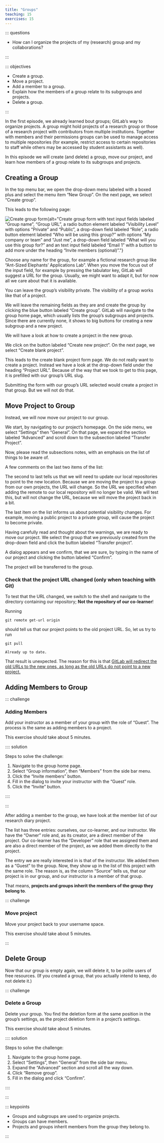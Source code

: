 ```yaml
---
title: "Groups"
teaching: 15
exercises: 15
---
```


::: questions

- How can I organize the projects of my (research) group and my collaborations?

:::

::: objectives

- Create a group.
- Move a project.
- Add a member to a group.
- Explain how the members of a group relate to its subgroups and projects.
- Delete a group.

:::

In the first episode, we already learned bout groups; GitLab’s way to organize projects.
A group might hold projects of a research group or those of a research project with contributors from multiple institutions.
Together with members and their permissions groups can be used to manage access to multiple repositories (for example, restrict access to certain repositories to staff while others may be accessed by student assistants as well).

In this episode we will create (and delete) a group, move our project, and learn
how members of a group relate to its subgroups and projects.

## Creating a Group

In the top menu bar, we open the drop-down menu labeled with a boxed plus and select the menu item “New Group”.
On the next page, we select “Create group”.

This leads to the following page:

![Create group form](fig/create-group.png){alt="Create group form with text
input fields labeled “Group name”, “Group URL”, a radio button element labeled
“Visibility Level” with options “Private” and “Public”, a drop-down field
labeled “Role”, a radio button element labeled “Who will be using this group?”
with options “My company or team” and “Just me”, a drop-down field labeled “What
will you use this group for?” and an text input field labeled “Email 1” with a
button to add more under the heading “Invite members (optional)”."}

Choose any name for the group, for example a fictional research group like
“Ant-Sized Elephants’ Applications Lab”. When you move the focus out of the
input field, for example by pressing the tabulator key, GitLab will suggest a
URL for the group. Usually, we might want to adapt it, but for now all we care
about that it is available.

You can leave the group’s visibility private. The visibility of a group works
like that of a project.

We will leave the remaining fields as they are and create the group by clicking the blue button labeled “Create group”.
GitLab will navigate to the group home page, which usually lists the group’s subgroups and projects.
Since there are currently none, it shows to big buttons for creating a new subgroup and a new project.

We will have a look at how to create a project in the new group.

We click on the button labeled “Create new project”.
On the next page, we select “Create blank project”.

This leads to the create blank project form page.
We do not really want to create a project.
Instead we have a look at the drop-down field under the heading “Project URL”.
Because of the way that we took to get to this page, it is prefilled with our group’s URL slug.

Submitting the form with our group’s URL selected would create a project in that group.
But we will not do that.

## Move Project to Group

Instead, we will now move our project to our group.

We start, by navigating to our project’s homepage.
On the side menu, we select “Settings” then “General”.
On that page, we expand the section labeled “Advanced” and scroll down to the subsection labeled “Transfer Project”.

Now, please read the subsections notes, with an emphasis on the list of things
to be aware of.

A few comments on the last two items of the list:

The second to last tells us that we will need to update our local repositories to point to the new location.
Because we are moving the project to a group from our own projects, the URL will change.
So the URL we specified when adding the remote to our local repository will no longer be valid.
We will test this, but will not change the URL, because we will move the project back in a bit.

The last item on the list informs us about potential visibility changes. For
example, moving a public project to a private group, will cause the project to
become private.

Having carefully read and thought about the warnings, we are ready to move our
project. We select the group that we previously created from the drop-down field
and click the button labeled “Transfer project”.

A dialog appears and we confirm, that we are sure, by typing in the name of our
project and clicking the button labeled “Confirm”.

The project will be transferred to the group.

### Check that the project URL changed (only when teaching with Git)

To test that the URL changed, we switch to the shell and navigate to the
directory containing our repository; **Not the repository of our co-learner**!

Running

```
git remote get-url origin
```


should tell us that our project points to the old project URL. So, let us try to
run

```
git pull
```

```
Already up to date.
```


That result is unexpected. The reason for this is that [GitLab will redirect the
old URLs to the new ones, as long as the old URLs do not point to a new
project.][GitLab-Redirect]

[GitLab-Redirect]: https://docs.gitlab.com/ee/user/project/repository/#what-happens-when-a-repository-path-changes

## Adding Members to Group

::: challenge

### Adding Members

Add your instructor as a member of your group with the role of “Guest”.
The process is the same as adding members to a project.

This exercise should take about 5 minutes.

:::: solution

Steps to solve the challenge:

1. Navigate to the group home page.
2. Select “Group information”, then “Members” from the side bar menu.
3. Click the “Invite members” button.
4. Fill in the dialog to invite your instructor with the “Guest” role.
5. Click the “Invite” button.

::::

:::

After adding a member to the group, we have look at the member list of our
research diary project.

The list has three entries: ourselves, our co-learner, and our instructor. We
have the “Owner” role and, as its creator, are a direct member of the project.
Our co-learner has the “Developer” role that we assigned them and are also a
direct member of the project, as we added them directly to the project.

The entry we are really interested in is that of the instructor. We added them
as a “Guest” to the group. Now, they show up in the list of this project with
the same role. The reason is, as the column “Source” tells us, that our project
is in our group, and our instructor is a member of that group.

That means, **projects and groups inherit the members of the group they belong
to**.

::: challenge

### Move project

Move your project back to your username space.

This exercise should take about 5 minutes.

:::

## Delete Group

Now that our group is empty again, we will delete it, to be polite users of free
resources. (If you created a group, that you actually intend to keep, do not
delete it.)

::: challenge

### Delete a Group

Delete your group. You find the deletion form at the same position in the
group’s settings, as the project deletion form in a project’s settings.

This exercise should take about 5 minutes.

:::: solution

Steps to solve the challenge:

1. Navigate to the group home page.
2. Select “Settings”, then “General” from the side bar menu.
3. Expand the “Advanced” section and scroll all the way down.
4. Click “Remove group”.
5. Fill in the dialog and click “Confirm”.

::::

:::

::: keypoints

- Groups and subgroups are used to organize projects.
- Groups can have members.
- Projects and groups inherit members from the group they belong to.

:::
